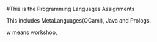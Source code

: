 #This is the Programming Languages Assignments

This includes MetaLanguages(OCaml), Java and Prologs.

w means workshop, 
